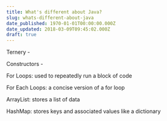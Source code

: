 ```yaml
---
title: What's different about Java?
slug: whats-different-about-java
date_published: 1970-01-01T00:00:00.000Z
date_updated: 2018-03-09T09:45:02.000Z
draft: true
---
```


Ternery -

Constructors -

For Loops: used to repeatedly run a block of code

For Each Loops: a concise version of a for loop

ArrayList: stores a list of data

HashMap: stores keys and associated values like a dictionary
